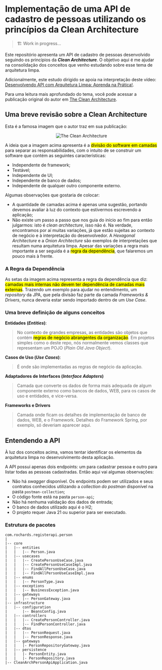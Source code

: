 # Implementação de uma API de cadastro de pessoas utilizando os princípios da Clean Architecture

> :building_construction: Work in progress...

Este repositório apresenta um API de cadastro de pessoas desenvolvido seguindo os princípios da ***Clean Architecture***. O objetivo aqui é me ajudar na consolidação dos conceitos que venho estudando sobre esse tema de arquitetura limpa.

Adicionalmente, este estudo dirigido se apoia na interpretação deste vídeo: [Desenvolvendo API com Arquitetura Limpa: Aprenda na Prática!](https://www.youtube.com/watch?v=MsskoOicoQo).

Para uma leitura mais aprofundado do tema, você pode acessar a publicação original do autor em [The Clean Architecture](https://blog.cleancoder.com/uncle-bob/2012/08/13/the-clean-architecture.html).

## Uma breve revisão sobre a Clean Architecture

Esta é a famosa imagem que o autor traz em sua publicação:
<div align="center">
  <img src="https://blog.cleancoder.com/uncle-bob/images/2012-08-13-the-clean-architecture/CleanArchitecture.jpg" alt="The Clean Architecture">
</div>

A ideia que a imagem acima apresenta é a <mark>divisão do software em camadas</mark> para separar as responsabilidades, com o intuito de se construir um software que contém as seguintes características:
- Independente de framework;
- Testável;
- Independente de UI;
- Independente de banco de dados;
- Independente de qualquer outro componente externo.

Algumas observações que gostaria de colocar:
- A quantidade de camadas acima é apenas uma sugestão, portando devemos avaliar à luz do contexto que estivermos escrevendo a aplicação;
- Não existe um passo a passo que nos guia do início ao fim para então julgarmos: isto é *clean architecture*, isso não é. Na verdade, encontramos por aí muitas variações, já que estão sujeitas ao contexto de negócio e à interpretação do desenvolvedor. A *Hexagonal Architecture* e a *Onion Architecture* são exemplos de interpretações que resultam numa arquitetura limpa. Apesar das variações a regra mais importante a ser seguida é a <mark>regra da dependência</mark>, que falaremos um pouco mais à frente.

### A Regra da Dependência

As setas da imagem acima representa a regra da dependência que diz: <mark>camadas mais internas não devem ter dependência de camadas mais externas</mark>. Trazendo um exemplo para ajudar no entendimento, um *repository* da JPA, que pela divisão faz parte da camada *Frameworks & Drivers*, nunca deveria estar sendo importado dentro de um *Use Case*.

### Uma breve definição de alguns conceitos

**Entidades (_Entities_)**:
> No contexto de grandes empresas, as entidades são objetos que contém <mark>regras de negócio abrangentes da organização</mark>. Em projetos simples como o deste repo, nós normalmente vemos classes que representam um POJO (*Plain Old Java Object*).

**Casos de Uso (_Use Cases_)**:
> É onde são implementadas as regras de negócio da aplicação.

**Adaptadores de Interfaces (_Interface Adapters_)**
> Camada que converte os dados de forma mais adequada de algum componente externo como bancos de dados, WEB, para os casos de uso e entidades, e vice-versa.

**Frameworks e Drivers**
> Camada onde ficam os detalhes de implementação de banco de dados, WEB, e o Framework. Detalhes do Framework Spring, por exemplo, só deveriam aparecer aqui.


## Entendendo a API

À luz dos conceitos acima, vamos tentar identificar os elementos da arquitetura limpa no desenvolvimento desta aplicação.

A API possui apenas dois endpoints: um para cadastrar pessoa e outro para listar todas as pessoas cadastradas. Então aqui vai algumas observações:
- Não há *swagger* disponível. Os endpoints podem ser utilizados e seus contratos conhecidos utilizando a *collection do postman* disponível na pasta `postman-collection`;
- O código fonte está na pasta `person-api`;
- Não há nenhuma validação dos dados de entrada;
- O banco de dados utilizado aqui é o H2;
- O projeto requer Java 21 ou superior para ser executado.


### Estrutura de pacotes

```
com.rochards.registerapi.person
|
|-- core
|   |-- entities
|   |   |-- Person.java
|   |-- usecases
|   |   |-- CreatePersonUseCase.java
|   |   |-- CreatePersonUseCaseImpl.java
|   |   |-- FindAllPersonUseCase.java
|   |   |-- FindAllPersonUseCaseImpl.java
|   |-- enums
|   |   |-- PersonType.java
|   |-- exceptions
|   |   |-- BusinessException.java
|   |-- gateways
|   |   |-- PersonGateway.java
|-- infrastructure
|   |-- configuration
|       |-- BeansConfig.java
|   |-- controllers
|   |   |-- CreatePersonController.java
|   |   |-- FindPersonController.java
|   |-- dtos
|   |   |-- PersonRequest.java
|   |   |-- PersonResponse.java
|   |-- gateways
|   |   |- PersonRepositoryGateway.java
|   |-- persistence
|   |   |- PersonEntity.java
|   |   |- PersonRepository.java
|-- CleanArchPersonApiApplication.java
```